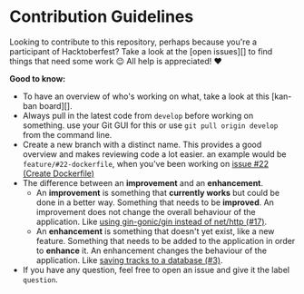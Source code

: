# Contribution Guidelines

Looking to contribute to this repository, perhaps because you're a participant of Hacktoberfest? Take a look at the [open issues][] to find things that need some work :wink: All help is appreciated! :heart:

**Good to know:**

- To have an overview of who's working on what, take a look at this [kan-ban board][].
- Always pull in the latest code from `develop` before working on something.
  use your Git GUI for this or use `git pull origin develop` from the command line.
- Create a new branch with a distinct name. This provides a good overview and makes reviewing code a lot easier.
  an example would be `feature/#22-dockerfile`, when you've been working on [issue #22 (Create Dockerfile)](https://github.com/ricardobalk/go-osmand-tracker/issues/22)
- The difference between an **improvement** and an **enhancement**.
  - An **improvement** is something that **currently works** but could be done in a better way. Something that needs to be **improved**. An improvement does not change the overall behaviour of the application. Like [using gin-gonic/gin instead of net/http (#17)](https://github.com/ricardobalk/go-osmand-tracker/pull/17).
  - An **enhancement** is something that doesn't yet exist, like a new feature. Something that needs to be added to the application in order to **enhance** it. An enhancement changes the behaviour of the application. Like [saving tracks to a database (#3)](https://github.com/ricardobalk/go-osmand-tracker/issues/3).
- If you have any question, feel free to open an issue and give it the label `question`.